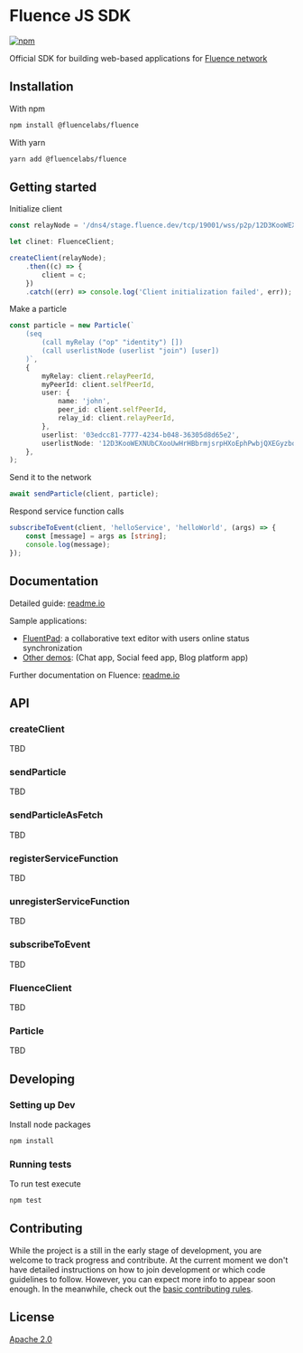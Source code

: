 # Fluence JS SDK

[![npm](https://img.shields.io/npm/v/@fluencelabs/fluence)](https://www.npmjs.com/package/@fluencelabs/fluence)

Official SDK for building web-based applications for [Fluence network](https://fluence.network/) 

## Installation

With npm

```bash
npm install @fluencelabs/fluence
```

With yarn

```bash
yarn add @fluencelabs/fluence
```

## Getting started

Initialize client

```typescript
const relayNode = '/dns4/stage.fluence.dev/tcp/19001/wss/p2p/12D3KooWEXNUbCXooUwHrHBbrmjsrpHXoEphPwbjQXEGyzbqKnE9';

let clinet: FluenceClient;

createClient(relayNode);
	.then((c) => {
		client = c;
    })
	.catch((err) => console.log('Client initialization failed', err));
```

Make a particle

```typescript
const particle = new Particle(`
    (seq
        (call myRelay ("op" "identity") [])
        (call userlistNode (userlist "join") [user])
    )`,
    {
        myRelay: client.relayPeerId,
        myPeerId: client.selfPeerId,
        user: {
            name: 'john',
            peer_id: client.selfPeerId,
            relay_id: client.relayPeerId,
        },
        userlist: '03edcc81-7777-4234-b048-36305d8d65e2',
        userlistNode: '12D3KooWEXNUbCXooUwHrHBbrmjsrpHXoEphPwbjQXEGyzbqKnE9',
    },
);
```

Send it to the network

```typescript
await sendParticle(client, particle);
```

Respond service function calls

```typescript
subscribeToEvent(client, 'helloService', 'helloWorld', (args) => {
    const [message] = args as [string];
    console.log(message);
});
```

## Documentation

Detailed guide:  [readme.io](https://fluence-labs.readme.io/docs/build-an-app)

Sample applications:

* [FluentPad](https://github.com/fluencelabs/fluent-pad): a collaborative text editor with users online status synchronization
* [Other demos](https://github.com/fluencelabs/aqua-demo): (Chat app,  Social feed app, Blog platform app)

Further documentation on Fluence: [readme.io](https://fluence-labs.readme.io/docs)

## API

### createClient

TBD

### sendParticle

TBD

### sendParticleAsFetch

TBD

### registerServiceFunction

TBD

### unregisterServiceFunction

TBD

### subscribeToEvent

TBD

### FluenceClient

TBD

### Particle

TBD

## Developing

### Setting up Dev

Install node packages

```bash
npm install
```

### Running tests

To run test execute

```bash
npm test
```

## Contributing

While the project is a still in the early stage of development, you are welcome to track progress and contribute. At the current moment we don't have detailed instructions on how to join development or which code guidelines to follow. However, you can expect more info to appear soon enough. In the meanwhile, check out the [basic contributing rules](https://github.com/fluencelabs/fluence/blob/trustless_computing/CONTRIBUTING.md).

## License

[Apache 2.0](https://github.com/fluencelabs/fluence/blob/trustless_computing/LICENSE.md)